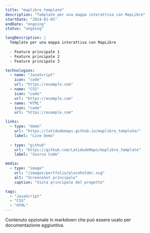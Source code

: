 ```yaml
---
title: "maplibre_template"
description: "Template per una mappa interattiva con MapLibre"
startDate: "2024-01-01"
endDate: "ongoing"
status: "ongoing"

longDescription: |
  Template per una mappa interattiva con MapLibre
  
  - Feature principale 1
  - Feature principale 2
  - Feature principale 3

technologies:
  - name: "JavaScript"
    icon: "code"
    url: "https://example.com"
  - name: "CSS"
    icon: "code"
    url: "https://example.com"
  - name: "HTML"
    icon: "code"
    url: "https://example.com"

links:
  - type: "demo"
    url: "https://latidudemaps.github.io/maplibre_template/"
    label: "Live Demo"
  
  - type: "github"
    url: "https://github.com/LatidudeMaps/maplibre_template"
    label: "Source Code"

media:
  - type: "image"
    url: "/images/portfolio/placeholder.svg"
    alt: "Screenshot principale"
    caption: "Vista principale del progetto"

tags:
  - "JavaScript"
  - "CSS"
  - "HTML"
---
```


Contenuto opzionale in markdown che può essere usato per documentazione aggiuntiva.